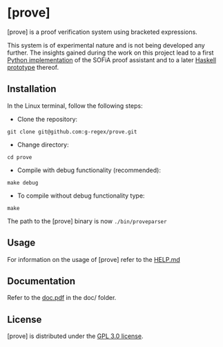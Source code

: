 # [prove]

[prove] is a proof verification system using bracketed expressions.

This system is of experimental nature and is not being developed any further. The insights gained during the work on this project lead to a first [Python implementation](https://www.zurab.online/2022/02/lesson-1-python-based-introduction-to.html) of the SOFiA proof assistant and to a later [Haskell prototype](https://github.com/g-regex/sofia_haskell) thereof.

## Installation

In the Linux terminal, follow the following steps:

- Clone the repository:

```shell
git clone git@github.com:g-regex/prove.git
```
-  Change directory:

```shell
cd prove
```
- Compile with debug functionality (recommended):
```shell
make debug
```
- To compile without debug functionality type:
```shell
make
```

The path to the \[prove\] binary is now `./bin/proveparser`

## Usage

For information on the usage of \[prove\] refer to the [HELP.md](https://github.com/g-regex/prove/blob/main/HELP.md)

## Documentation

Refer to the [doc.pdf](https://github.com/g-regex/prove/blob/main/doc/doc.pdf) in the doc/ folder.

## License
[prove] is distributed under the [GPL 3.0 license](https://github.com/g-regex/prove/blob/master/LICENSE.md).
